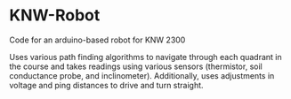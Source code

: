 # KNW-Robot
Code for an arduino-based robot for KNW 2300

Uses various path finding algorithms to navigate through each quadrant in the course and takes readings using various sensors (thermistor, soil conductance probe, and inclinometer).
Additionally, uses adjustments in voltage and ping distances to drive and turn straight. 
